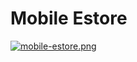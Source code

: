 # Mobile Estore
[![mobile-estore.png](https://i.postimg.cc/1tKs0YgS/mobile-estore.png)](https://postimg.cc/BLtr4pc7)
